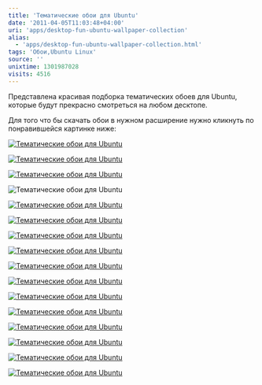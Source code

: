 ```yaml
---
title: 'Тематические обои для Ubuntu'
date: '2011-04-05T11:03:48+04:00'
uri: 'apps/desktop-fun-ubuntu-wallpaper-collection'
alias: 
  - 'apps/desktop-fun-ubuntu-wallpaper-collection.html'
tags: 'Обои,Ubuntu Linux'
source: ''
unixtime: 1301987028
visits: 4516
---
```

Представлена красивая подборка тематических обоев для Ubuntu, которые будут прекрасно смотреться на любом десктопе.

Для того что бы скачать обои в нужном расширение нужно кликнуть по понравившейся картинке ниже:

[![Тематические обои для Ubuntu](img/2011/04/05/11-00/ubuntuwallpapercollectionseries207-5591017893-o.jpg)](http://technology.desktopnexus.com/wallpaper/410260/)

[![Тематические обои для Ubuntu](img/2011/04/05/11-00/ubuntuwallpapercollectionseries204-5591017751-o.jpg)](http://technology.desktopnexus.com/wallpaper/8015/)

[![Тематические обои для Ubuntu](img/2011/04/05/11-00/ubuntuwallpapercollectionseries203-5591017705-o.jpg)](http://technology.desktopnexus.com/wallpaper/492232/)

![Тематические обои для Ubuntu](img/2011/04/05/11-00/ubuntuwallpapercollectionseries215-5591609610-o.jpg)

[![Тематические обои для Ubuntu](img/2011/04/05/11-00/ubuntuwallpapercollectionseries214-5591609576-o.jpg)](http://technology.desktopnexus.com/wallpaper/362109/)

[![Тематические обои для Ubuntu](img/2011/04/05/11-00/ubuntuwallpapercollectionseries213-5591609524-o.jpg)](http://technology.desktopnexus.com/wallpaper/82702/)

[![Тематические обои для Ubuntu](img/2011/04/05/11-00/ubuntuwallpapercollectionseries212-5591609478-o.jpg)](http://technology.desktopnexus.com/wallpaper/625334/)

[![Тематические обои для Ubuntu](img/2011/04/05/11-00/ubuntuwallpapercollectionseries211-5591609436-o.jpg)](http://technology.desktopnexus.com/wallpaper/517472/)

[![Тематические обои для Ubuntu](img/2011/04/05/11-00/ubuntuwallpapercollectionseries210-5591017997-o.jpg)](http://technology.desktopnexus.com/wallpaper/5590/)

[![Тематические обои для Ubuntu](img/2011/04/05/11-00/ubuntuwallpapercollectionseries209-5591609382-o.jpg)](http://technology.desktopnexus.com/wallpaper/624133/)

[![Тематические обои для Ubuntu](img/2011/04/05/11-00/ubuntuwallpapercollectionseries208-5591017931-o.jpg)](http://technology.desktopnexus.com/wallpaper/21914/)

[![Тематические обои для Ubuntu](img/2011/04/05/11-00/ubuntuwallpapercollectionseries206-5591017845-o.jpg)](http://technology.desktopnexus.com/wallpaper/611891/)

[![Тематические обои для Ubuntu](img/2011/04/05/11-00/ubuntuwallpapercollectionseries205-5591609210-o.jpg)](http://nature.desktopnexus.com/wallpaper/32724/)

[![Тематические обои для Ubuntu](img/2011/04/05/11-00/ubuntuwallpapercollectionseries202-5591609058-o.jpg)](http://technology.desktopnexus.com/wallpaper/26922/)

[![Тематические обои для Ubuntu](img/2011/04/05/11-00/ubuntuwallpapercollectionseries201-5591609026-o.jpg)](http://technology.desktopnexus.com/wallpaper/26712/)

[![Тематические обои для Ubuntu](img/2011/04/05/11-00/ubuntuwallpapercollectionseries216-5591609642-o.jpg)](http://technology.desktopnexus.com/wallpaper/399181/)
